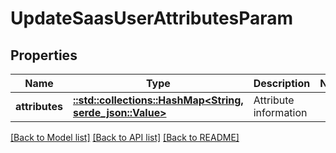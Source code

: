 # UpdateSaasUserAttributesParam

## Properties

Name | Type | Description | Notes
------------ | ------------- | ------------- | -------------
**attributes** | [**::std::collections::HashMap<String, serde_json::Value>**](serde_json::Value.md) | Attribute information  | 

[[Back to Model list]](../README.md#documentation-for-models) [[Back to API list]](../README.md#documentation-for-api-endpoints) [[Back to README]](../README.md)


